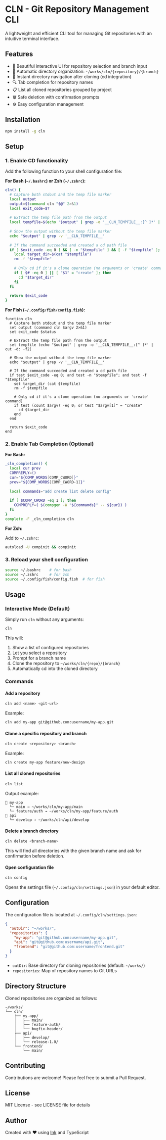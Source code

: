 # CLN - Git Repository Management CLI

A lightweight and efficient CLI tool for managing Git repositories with an intuitive terminal interface.

## Features

- 🎨 Beautiful interactive UI for repository selection and branch input
- 📁 Automatic directory organization: `~/works/cln/{repository}/{branch}`
- 🚀 Instant directory navigation after cloning (cd integration)
- 🔍 Tab completion for repository names
- 📋 List all cloned repositories grouped by project
- 🗑️ Safe deletion with confirmation prompts
- ⚙️ Easy configuration management

## Installation

```bash
npm install -g cln
```

## Setup

### 1. Enable CD functionality

Add the following function to your shell configuration file:

**For Bash (`~/.bashrc`) or Zsh (`~/.zshrc`):**

```bash
cln() {
  # Capture both stdout and the temp file marker
  local output
  output=$(command cln "$@" 2>&1)
  local exit_code=$?
  
  # Extract the temp file path from the output
  local tempfile=$(echo "$output" | grep -o '__CLN_TEMPFILE__:[^ ]*' | cut -d: -f2)
  
  # Show the output without the temp file marker
  echo "$output" | grep -v '__CLN_TEMPFILE__'
  
  # If the command succeeded and created a cd path file
  if [ $exit_code -eq 0 ] && [ -n "$tempfile" ] && [ -f "$tempfile" ]; then
    local target_dir=$(cat "$tempfile")
    rm -f "$tempfile"
    
    # Only cd if it's a clone operation (no arguments or 'create' command)
    if [ $# -eq 0 ] || [ "$1" = "create" ]; then
      cd "$target_dir"
    fi
  fi
  
  return $exit_code
}
```

**For Fish (`~/.config/fish/config.fish`):**

```fish
function cln
  # Capture both stdout and the temp file marker
  set output (command cln $argv 2>&1)
  set exit_code $status
  
  # Extract the temp file path from the output
  set tempfile (echo "$output" | grep -o '__CLN_TEMPFILE__:[^ ]*' | cut -d: -f2)
  
  # Show the output without the temp file marker
  echo "$output" | grep -v '__CLN_TEMPFILE__'
  
  # If the command succeeded and created a cd path file
  if test $exit_code -eq 0; and test -n "$tempfile"; and test -f "$tempfile"
    set target_dir (cat $tempfile)
    rm -f $tempfile
    
    # Only cd if it's a clone operation (no arguments or 'create' command)
    if test (count $argv) -eq 0; or test "$argv[1]" = "create"
      cd $target_dir
    end
  end
  
  return $exit_code
end
```

### 2. Enable Tab Completion (Optional)

**For Bash:**

```bash
_cln_completion() {
  local cur prev
  COMPREPLY=()
  cur="${COMP_WORDS[COMP_CWORD]}"
  prev="${COMP_WORDS[COMP_CWORD-1]}"
  
  local commands="add create list delete config"
  
  if [ $COMP_CWORD -eq 1 ]; then
    COMPREPLY=( $(compgen -W "${commands}" -- ${cur}) )
  fi
}
complete -F _cln_completion cln
```

**For Zsh:**

Add to `~/.zshrc`:
```bash
autoload -U compinit && compinit
```

### 3. Reload your shell configuration

```bash
source ~/.bashrc    # for bash
source ~/.zshrc     # for zsh
source ~/.config/fish/config.fish  # for fish
```

## Usage

### Interactive Mode (Default)

Simply run `cln` without any arguments:

```bash
cln
```

This will:
1. Show a list of configured repositories
2. Let you select a repository
3. Prompt for a branch name
4. Clone the repository to `~/works/cln/{repo}/{branch}`
5. Automatically cd into the cloned directory

### Commands

#### Add a repository

```bash
cln add <name> <git-url>
```

Example:
```bash
cln add my-app git@github.com:username/my-app.git
```

#### Clone a specific repository and branch

```bash
cln create <repository> <branch>
```

Example:
```bash
cln create my-app feature/new-design
```

#### List all cloned repositories

```bash
cln list
```

Output example:
```
📁 my-app
  └─ main → ~/works/cln/my-app/main
  └─ feature/auth → ~/works/cln/my-app/feature/auth
📁 api
  └─ develop → ~/works/cln/api/develop
```

#### Delete a branch directory

```bash
cln delete <branch-name>
```

This will find all directories with the given branch name and ask for confirmation before deletion.

#### Open configuration file

```bash
cln config
```

Opens the settings file (`~/.config/cln/settings.json`) in your default editor.

## Configuration

The configuration file is located at `~/.config/cln/settings.json`:

```json
{
  "outDir": "~/works/",
  "repositories": {
    "my-app": "git@github.com:username/my-app.git",
    "api": "git@github.com:username/api.git",
    "frontend": "git@github.com:username/frontend.git"
  }
}
```

- `outDir`: Base directory for cloning repositories (default: `~/works/`)
- `repositories`: Map of repository names to Git URLs

## Directory Structure

Cloned repositories are organized as follows:

```
~/works/
└── cln/
    ├── my-app/
    │   ├── main/
    │   ├── feature-auth/
    │   └── bugfix-header/
    ├── api/
    │   ├── develop/
    │   └── release-1.0/
    └── frontend/
        └── main/
```

## Contributing

Contributions are welcome! Please feel free to submit a Pull Request.

## License

MIT License - see LICENSE file for details

## Author

Created with ❤️ using [Ink](https://github.com/vadimdemedes/ink) and TypeScript